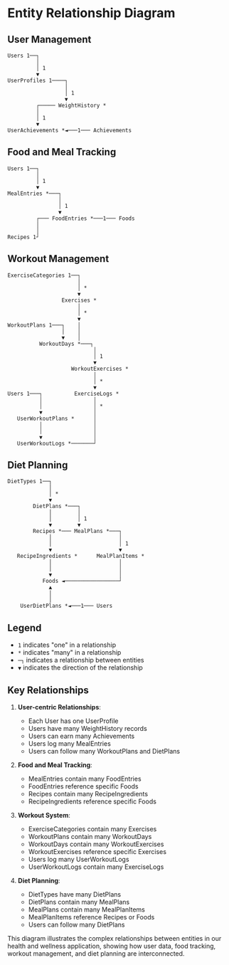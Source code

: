 # Entity Relationship Diagram

## User Management
```
Users 1──┐
         │
         │ 1
         ▼
UserProfiles 1────┐
                  │
                  │ 1
                  ▼
         ┌───── WeightHistory *
         │
         │ 1
         ▼
UserAchievements *◄───1─── Achievements
```

## Food and Meal Tracking
```
Users 1──┐
         │
         │ 1
         ▼
MealEntries *───┐
                │
                │ 1
                ▼
         ┌─── FoodEntries *───1─── Foods
         │
         │
Recipes 1┘
```

## Workout Management
```
ExerciseCategories 1──┐
                      │
                      │ *
                      ▼
                 Exercises *
                      │
                      │ *
                      ▼
WorkoutPlans 1───┐    │
                 │    │
                 ▼    │
          WorkoutDays *───┐
                           │
                           │ 1
                           ▼
                    WorkoutExercises *
                           │
                           │ *
                           ▼
Users 1───┐          ExerciseLogs *
          │                │
          │                │ *
          ▼                │
   UserWorkoutPlans *      │
          │                │
          │                │
          ▼                │
   UserWorkoutLogs *───────┘
```

## Diet Planning
```
DietTypes 1──┐
             │
             │ *
             ▼
        DietPlans *───┐
             │        │
             │        │ 1
             ▼        ▼
        Recipes *─── MealPlans *───┐
             │                     │
             │                     │ 1
             ▼                     ▼
   RecipeIngredients *      MealPlanItems *
             │                     │
             │                     │
             ▼                     │
           Foods ◄─────────────────┘
             ▲
             │
             │
    UserDietPlans *◄───1─── Users
```

## Legend
- `1` indicates "one" in a relationship
- `*` indicates "many" in a relationship
- `─┐` indicates a relationship between entities
- `▼` indicates the direction of the relationship

## Key Relationships

1. **User-centric Relationships**:
   - Each User has one UserProfile
   - Users have many WeightHistory records
   - Users can earn many Achievements
   - Users log many MealEntries
   - Users can follow many WorkoutPlans and DietPlans

2. **Food and Meal Tracking**:
   - MealEntries contain many FoodEntries
   - FoodEntries reference specific Foods
   - Recipes contain many RecipeIngredients
   - RecipeIngredients reference specific Foods

3. **Workout System**:
   - ExerciseCategories contain many Exercises
   - WorkoutPlans contain many WorkoutDays
   - WorkoutDays contain many WorkoutExercises
   - WorkoutExercises reference specific Exercises
   - Users log many UserWorkoutLogs
   - UserWorkoutLogs contain many ExerciseLogs

4. **Diet Planning**:
   - DietTypes have many DietPlans
   - DietPlans contain many MealPlans
   - MealPlans contain many MealPlanItems
   - MealPlanItems reference Recipes or Foods
   - Users can follow many DietPlans

This diagram illustrates the complex relationships between entities in our health and wellness application, showing how user data, food tracking, workout management, and diet planning are interconnected.
